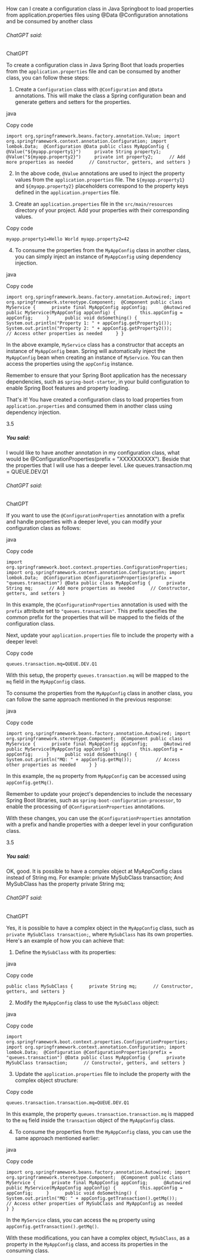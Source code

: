 How can I create a configuration class in Java Springboot to load properties from application.properties files using @Data @Configuration annotations and be consumed by another class

###### ChatGPT said:

ChatGPT

To create a configuration class in Java Spring Boot that loads properties from the `application.properties` file and can be consumed by another class, you can follow these steps:

1. Create a `Configuration` class with `@Configuration` and `@Data` annotations. This will make the class a Spring configuration bean and generate getters and setters for the properties.

java

Copy code

`import org.springframework.beans.factory.annotation.Value; import org.springframework.context.annotation.Configuration; import lombok.Data;  @Configuration @Data public class MyAppConfig {      @Value("${myapp.property1}")     private String property1;      @Value("${myapp.property2}")     private int property2;      // Add more properties as needed      // Constructor, getters, and setters }`

2. In the above code, `@Value` annotations are used to inject the property values from the `application.properties` file. The `${myapp.property1}` and `${myapp.property2}` placeholders correspond to the property keys defined in the `application.properties` file.
    
3. Create an `application.properties` file in the `src/main/resources` directory of your project. Add your properties with their corresponding values.
    

Copy code

`myapp.property1=Hello World myapp.property2=42`

4. To consume the properties from the `MyAppConfig` class in another class, you can simply inject an instance of `MyAppConfig` using dependency injection.

java

Copy code

`import org.springframework.beans.factory.annotation.Autowired; import org.springframework.stereotype.Component;  @Component public class MyService {      private final MyAppConfig appConfig;      @Autowired     public MyService(MyAppConfig appConfig) {         this.appConfig = appConfig;     }      public void doSomething() {         System.out.println("Property 1: " + appConfig.getProperty1());         System.out.println("Property 2: " + appConfig.getProperty2());         // Access other properties as needed     } }`

In the above example, `MyService` class has a constructor that accepts an instance of `MyAppConfig` bean. Spring will automatically inject the `MyAppConfig` bean when creating an instance of `MyService`. You can then access the properties using the `appConfig` instance.

Remember to ensure that your Spring Boot application has the necessary dependencies, such as `spring-boot-starter`, in your build configuration to enable Spring Boot features and property loading.

That's it! You have created a configuration class to load properties from `application.properties` and consumed them in another class using dependency injection.

3.5

##### You said:

I would like to have another annotation in my configuration class, what would be @ConfigurationProperties(prefix = "XXXXXXXXXX"). Beside that the properties that I will use has a deeper level. Like queues.transaction.mq = QUEUE.DEV.Q1

###### ChatGPT said:

ChatGPT

If you want to use the `@ConfigurationProperties` annotation with a prefix and handle properties with a deeper level, you can modify your configuration class as follows:

java

Copy code

`import org.springframework.boot.context.properties.ConfigurationProperties; import org.springframework.context.annotation.Configuration; import lombok.Data;  @Configuration @ConfigurationProperties(prefix = "queues.transaction") @Data public class MyAppConfig {      private String mq;      // Add more properties as needed      // Constructor, getters, and setters }`

In this example, the `@ConfigurationProperties` annotation is used with the `prefix` attribute set to `"queues.transaction"`. This prefix specifies the common prefix for the properties that will be mapped to the fields of the configuration class.

Next, update your `application.properties` file to include the property with a deeper level:

Copy code

`queues.transaction.mq=QUEUE.DEV.Q1`

With this setup, the property `queues.transaction.mq` will be mapped to the `mq` field in the `MyAppConfig` class.

To consume the properties from the `MyAppConfig` class in another class, you can follow the same approach mentioned in the previous response:

java

Copy code

`import org.springframework.beans.factory.annotation.Autowired; import org.springframework.stereotype.Component;  @Component public class MyService {      private final MyAppConfig appConfig;      @Autowired     public MyService(MyAppConfig appConfig) {         this.appConfig = appConfig;     }      public void doSomething() {         System.out.println("MQ: " + appConfig.getMq());         // Access other properties as needed     } }`

In this example, the `mq` property from `MyAppConfig` can be accessed using `appConfig.getMq()`.

Remember to update your project's dependencies to include the necessary Spring Boot libraries, such as `spring-boot-configuration-processor`, to enable the processing of `@ConfigurationProperties` annotations.

With these changes, you can use the `@ConfigurationProperties` annotation with a prefix and handle properties with a deeper level in your configuration class.

3.5

##### You said:

OK, good. It is possible to have a complex object at MyAppConfig class instead of String mq. For example: private MySubClass transaction; And MySubClass has the property private String mq;

###### ChatGPT said:

ChatGPT

Yes, it is possible to have a complex object in the `MyAppConfig` class, such as `private MySubClass transaction;`, where `MySubClass` has its own properties. Here's an example of how you can achieve that:

1. Define the `MySubClass` with its properties:

java

Copy code

`public class MySubClass {      private String mq;      // Constructor, getters, and setters }`

2. Modify the `MyAppConfig` class to use the `MySubClass` object:

java

Copy code

`import org.springframework.boot.context.properties.ConfigurationProperties; import org.springframework.context.annotation.Configuration; import lombok.Data;  @Configuration @ConfigurationProperties(prefix = "queues.transaction") @Data public class MyAppConfig {      private MySubClass transaction;      // Constructor, getters, and setters }`

3. Update the `application.properties` file to include the property with the complex object structure:

Copy code

`queues.transaction.transaction.mq=QUEUE.DEV.Q1`

In this example, the property `queues.transaction.transaction.mq` is mapped to the `mq` field inside the `transaction` object of the `MyAppConfig` class.

4. To consume the properties from the `MyAppConfig` class, you can use the same approach mentioned earlier:

java

Copy code

`import org.springframework.beans.factory.annotation.Autowired; import org.springframework.stereotype.Component;  @Component public class MyService {      private final MyAppConfig appConfig;      @Autowired     public MyService(MyAppConfig appConfig) {         this.appConfig = appConfig;     }      public void doSomething() {         System.out.println("MQ: " + appConfig.getTransaction().getMq());         // Access other properties of MySubClass and MyAppConfig as needed     } }`

In the `MyService` class, you can access the `mq` property using `appConfig.getTransaction().getMq()`.

With these modifications, you can have a complex object, `MySubClass`, as a property in the `MyAppConfig` class, and access its properties in the consuming class.